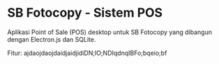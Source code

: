 # ﻿SB Fotocopy - Sistem POS

Aplikasi Point of Sale (POS) desktop untuk SB Fotocopy yang dibangun dengan Electron.js dan SQLite.


Fitur: ajdaojdaojdaidjaidjidiDN;IO;NDIqdnqIBFo;bqeio;bf


